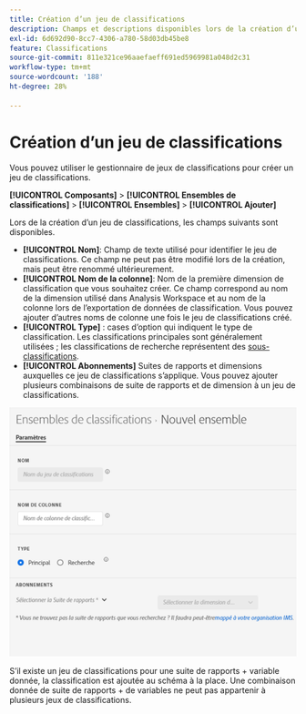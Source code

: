 ```yaml
---
title: Création d’un jeu de classifications
description: Champs et descriptions disponibles lors de la création d’un jeu de classifications.
exl-id: 6d692d90-8cc7-4306-a780-58d03db45be8
feature: Classifications
source-git-commit: 811e321ce96aaefaeff691ed5969981a048d2c31
workflow-type: tm+mt
source-wordcount: '188'
ht-degree: 28%

---
```


# Création d’un jeu de classifications

Vous pouvez utiliser le gestionnaire de jeux de classifications pour créer un jeu de classifications.

**[!UICONTROL Composants]** > **[!UICONTROL Ensembles de classifications]** > **[!UICONTROL Ensembles]** > **[!UICONTROL Ajouter]**

Lors de la création d’un jeu de classifications, les champs suivants sont disponibles.

* **[!UICONTROL Nom]**: Champ de texte utilisé pour identifier le jeu de classifications. Ce champ ne peut pas être modifié lors de la création, mais peut être renommé ultérieurement.
* **[!UICONTROL Nom de la colonne]**: Nom de la première dimension de classification que vous souhaitez créer. Ce champ correspond au nom de la dimension utilisé dans Analysis Workspace et au nom de la colonne lors de l’exportation de données de classification. Vous pouvez ajouter d’autres noms de colonne une fois le jeu de classifications créé.
* **[!UICONTROL Type]** : cases d’option qui indiquent le type de classification. Les classifications principales sont généralement utilisées ; les classifications de recherche représentent des [sous-classifications](../../c-sub-classifications.md).
* **[!UICONTROL Abonnements]** Suites de rapports et dimensions auxquelles ce jeu de classifications s’applique. Vous pouvez ajouter plusieurs combinaisons de suite de rapports et de dimension à un jeu de classifications.

![Créer un jeu de classifications](../../assets/classification-set-create.png)

S’il existe un jeu de classifications pour une suite de rapports + variable donnée, la classification est ajoutée au schéma à la place. Une combinaison donnée de suite de rapports + de variables ne peut pas appartenir à plusieurs jeux de classifications.
